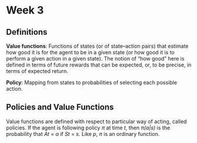 # Week 3

## Definitions

**Value functions**: Functions of states (or of state–action pairs) that
estimate how good it is for the agent to be in a given state (or how good it is
to perform a given action in a given state). The notion of “how good” here is
defined in terms of future rewards that can be expected, or, to be precise, in
terms of expected return.

**Policy**: Mapping from states to probabilities of selecting each possible
action.

## Policies and Value Functions

Value functions are defined with respect to particular way of acting, called
policies. If the agent is following policy *π* at time *t*, then *π(a|s)* is the
probability that *At* = *a* if *St* = *s*. Like *p*, *π* is an ordinary
function.
